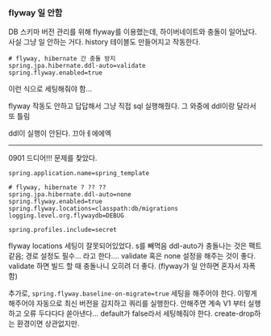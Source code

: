 ### flyway 일 안함
DB 스키마 버전 관리를 위해 flyway를 이용했는데, 하이버네이트와 충돌이 일어났다. 사실 그냥 일 안하는 거다. history 테이블도 만들어지고 작동한다.

```
# flyway, hibernate 간 충돌 방지  
spring.jpa.hibernate.ddl-auto=validate  
spring.flyway.enabled=true
```

이런 식으로 세팅해줘야 함...

flyway 작동도 안하고 답답해서 그냥 직접 sql 실행해줬다.
그 와중에 ddl이랑 달라서 또 틀림

ddl이 실행이 안된다. 끄아ㅔ에에엑

---
0901
드디어!!! 문제를 찾았다.

```properties
spring.application.name=spring_template  
  
# flyway, hibernate ? ?? ??  
spring.jpa.hibernate.ddl-auto=none  
spring.flyway.enabled=true  
spring.flyway.locations=classpath:db/migrations  
logging.level.org.flywaydb=DEBUG  
  
spring.profiles.include=secret
```
flyway locations 세팅이 잘못되어있었다. s를 빼먹음
ddl-auto가 충돌나는 것은 팩트같음;
경로 설정도 필수... 라고 한다....
validate 혹은 none 설정을 해주는 것이 좋다. validate 하면 빌드 할 때 충돌나니 오히려 더 좋다. (flyway가 일 안하면 혼자서 자폭함)


추가로, `spring.flyway.baseline-on-migrate=true` 세팅을 해주어야 한다.
이렇게 해주어야 자동으로 최신 버전을 감지하고 쿼리를 실행한다.
안해주면 계속 V1 부터 실행하고 오류 두다다다 쏟아낸다...
default가 false라서 세팅해줘야 한다. create-drop하는 환경이면 상관없지만.